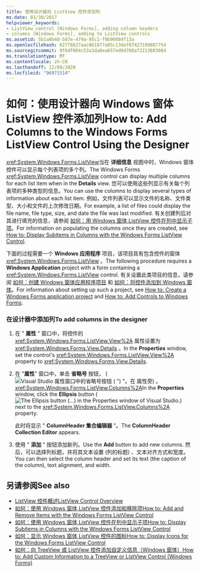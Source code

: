 ```yaml
---
title: 使用设计器向 ListView 控件添加列
ms.date: 03/30/2017
helpviewer_keywords:
- ListView control [Windows Forms], adding column headers
- columns [Windows Forms], adding to ListView controls
ms.assetid: 5b1a8b4d-587e-479a-95c1-f9b90884f13a
ms.openlocfilehash: 627f8627aac861877a05c13def07427199807754
ms.sourcegitcommit: 9f6df084c53a3da0ea657ed0d708a72213683084
ms.translationtype: MT
ms.contentlocale: zh-CN
ms.lasthandoff: 12/09/2020
ms.locfileid: "96971514"
---
```

# <a name="how-to-add-columns-to-the-windows-forms-listview-control-using-the-designer"></a><span data-ttu-id="b775f-102">如何：使用设计器向 Windows 窗体 ListView 控件添加列</span><span class="sxs-lookup"><span data-stu-id="b775f-102">How to: Add Columns to the Windows Forms ListView Control Using the Designer</span></span>

<span data-ttu-id="b775f-103"><xref:System.Windows.Forms.ListView>当在 **详细信息** 视图中时，Windows 窗体控件可以显示每个列表项的多个列。</span><span class="sxs-lookup"><span data-stu-id="b775f-103">The Windows Forms <xref:System.Windows.Forms.ListView> control can display multiple columns for each list item when in the **Details** view.</span></span> <span data-ttu-id="b775f-104">您可以使用这些列显示有关每个列表项的多种类型的信息。</span><span class="sxs-lookup"><span data-stu-id="b775f-104">You can use the columns to display several types of information about each list item.</span></span> <span data-ttu-id="b775f-105">例如，文件列表可以显示文件的名称、文件类型、大小和文件的上次修改日期。</span><span class="sxs-lookup"><span data-stu-id="b775f-105">For example, a list of files could display the file name, file type, size, and date the file was last modified.</span></span> <span data-ttu-id="b775f-106">有关创建列后对其进行填充的信息，请参阅 [如何：用 Windows 窗体 ListView 控件在列中显示子项](how-to-display-subitems-in-columns-with-the-windows-forms-listview-control.md)。</span><span class="sxs-lookup"><span data-stu-id="b775f-106">For information on populating the columns once they are created, see [How to: Display Subitems in Columns with the Windows Forms ListView Control](how-to-display-subitems-in-columns-with-the-windows-forms-listview-control.md).</span></span>

<span data-ttu-id="b775f-107">下面的过程需要一个 **Windows 应用程序** 项目，该项目具有包含控件的窗体 <xref:System.Windows.Forms.ListView> 。</span><span class="sxs-lookup"><span data-stu-id="b775f-107">The following procedure requires a **Windows Application** project with a form containing a <xref:System.Windows.Forms.ListView> control.</span></span> <span data-ttu-id="b775f-108">有关设置此类项目的信息，请参阅 [如何：创建 Windows 窗体应用程序项目](/visualstudio/ide/step-1-create-a-windows-forms-application-project) 和 [如何：将控件添加到 Windows 窗体](how-to-add-controls-to-windows-forms.md)。</span><span class="sxs-lookup"><span data-stu-id="b775f-108">For information about setting up such a project, see [How to: Create a Windows Forms application project](/visualstudio/ide/step-1-create-a-windows-forms-application-project) and [How to: Add Controls to Windows Forms](how-to-add-controls-to-windows-forms.md).</span></span>

### <a name="to-add-columns-in-the-designer"></a><span data-ttu-id="b775f-109">在设计器中添加列</span><span class="sxs-lookup"><span data-stu-id="b775f-109">To add columns in the designer</span></span>

1. <span data-ttu-id="b775f-110">在 " **属性** " 窗口中，将控件的 <xref:System.Windows.Forms.ListView.View%2A> 属性设置为 <xref:System.Windows.Forms.View.Details> 。</span><span class="sxs-lookup"><span data-stu-id="b775f-110">In the **Properties** window, set the control's <xref:System.Windows.Forms.ListView.View%2A> property to <xref:System.Windows.Forms.View.Details>.</span></span>

2. <span data-ttu-id="b775f-111">在 "**属性**" 窗口中，单击 **省略号** 按钮， (![ Visual Studio 属性窗口中的省略号按钮 ( ") "。在 ](./media/visual-studio-ellipsis-button.png) 属性旁) 。 <xref:System.Windows.Forms.ListView.Columns%2A></span><span class="sxs-lookup"><span data-stu-id="b775f-111">In the **Properties** window, click the **Ellipsis** button (![The Ellipsis button (...) in the Properties window of Visual Studio.](./media/visual-studio-ellipsis-button.png)) next to the <xref:System.Windows.Forms.ListView.Columns%2A> property.</span></span>

     <span data-ttu-id="b775f-112">此时将显示 " **ColumnHeader 集合编辑器** "。</span><span class="sxs-lookup"><span data-stu-id="b775f-112">The **ColumnHeader Collection Editor** appears.</span></span>

3. <span data-ttu-id="b775f-113">使用 " **添加** " 按钮添加新列。</span><span class="sxs-lookup"><span data-stu-id="b775f-113">Use the **Add** button to add new columns.</span></span> <span data-ttu-id="b775f-114">然后，可以选择列标题，并将其文本设置 (列的标题) 、文本对齐方式和宽度。</span><span class="sxs-lookup"><span data-stu-id="b775f-114">You can then select the column header and set its text (the caption of the column), text alignment, and width.</span></span>

## <a name="see-also"></a><span data-ttu-id="b775f-115">另请参阅</span><span class="sxs-lookup"><span data-stu-id="b775f-115">See also</span></span>

- [<span data-ttu-id="b775f-116">ListView 控件概述</span><span class="sxs-lookup"><span data-stu-id="b775f-116">ListView Control Overview</span></span>](listview-control-overview-windows-forms.md)
- [<span data-ttu-id="b775f-117">如何：使用 Windows 窗体 ListView 控件添加和移除项</span><span class="sxs-lookup"><span data-stu-id="b775f-117">How to: Add and Remove Items with the Windows Forms ListView Control</span></span>](how-to-add-and-remove-items-with-the-windows-forms-listview-control.md)
- [<span data-ttu-id="b775f-118">如何：使用 Windows 窗体 ListView 控件在列中显示子项</span><span class="sxs-lookup"><span data-stu-id="b775f-118">How to: Display Subitems in Columns with the Windows Forms ListView Control</span></span>](how-to-display-subitems-in-columns-with-the-windows-forms-listview-control.md)
- [<span data-ttu-id="b775f-119">如何：显示 Windows 窗体 ListView 控件的图标</span><span class="sxs-lookup"><span data-stu-id="b775f-119">How to: Display Icons for the Windows Forms ListView Control</span></span>](how-to-display-icons-for-the-windows-forms-listview-control.md)
- [<span data-ttu-id="b775f-120">如何：向 TreeView 或 ListView 控件添加自定义信息（Windows 窗体）</span><span class="sxs-lookup"><span data-stu-id="b775f-120">How to: Add Custom Information to a TreeView or ListView Control (Windows Forms)</span></span>](add-custom-information-to-a-treeview-or-listview-control-wf.md)
